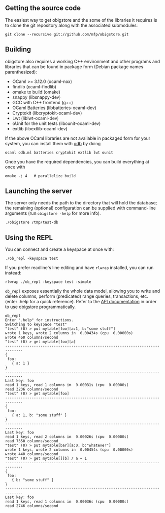 
Getting the source code
-----------------------

The easiest way to get obigstore and the some of the libraries it requires is
to clone the git repository along with the associated submodules:

    git clone --recursive git://github.com/mfp/obigstore.git


Building
--------

obigstore also requires a working C++ environment and other programs and
libraries that can be found in package form (Debian package names
parenthesized):

* OCaml >= 3.12.0 (ocaml-nox)
* findlib (ocaml-findlib)
* omake to build (omake)
* snappy (libsnappy-dev)
* GCC with C++ frontend (g++)
* OCaml Batteries (libbatteries-ocaml-dev)
* Cryptokit (libcryptokit-ocaml-dev)
* Lwt (liblwt-ocaml-dev)
* oUnit for the unit tests  (libounit-ocaml-dev)
* extlib (libextlib-ocaml-dev)

If the above OCaml libraries are not available in packaged form for your
system, you can install them with [odb](https://github.com/thelema/odb) by
doing

    ocaml odb.ml batteries cryptokit extlib lwt ounit

Once you have the required dependencies, you can build everything at once with

    omake -j 4   # parallelize build

Launching the server
--------------------
The server only needs the path to the directory that will hold the database;
the remaining (optional) configuration can be supplied with command-line
arguments (run `obigstore -help` for more info).

    ./obigstore /tmp/test-db

Using the REPL
--------------
You can connect and create a keyspace at once with:

    ./ob_repl -keyspace test

If you prefer readline's line editing and have  `rlwrap` installed, you can
run instead:

    rlwrap ./ob_repl -keyspace test -simple

`ob_repl` exposes essentially the whole data model, allowing you to write and
delete columns, perform (predicated) range queries, transactions, etc. (enter
.help for a quick reference).
Refer to the [API documentation](doc.html) in order to use obigstore
programmatically.

    ob_repl
    Enter ".help" for instructions.
    Switching to keyspace "test"
    "test" (0) > put mytable[foo][a:1, b:"some stuff"]
    wrote 1 keys, wrote 2 columns in  0.00434s (cpu  0.00000s)
    wrote 460 columns/second
    "test" (0) > get mytable[foo][a]
    ------------------------------------------------------------------------------
    {
     foo:
       { a: 1 }
    }
    ------------------------------------------------------------------------------
    Last key: foo
    read 1 keys, read 1 columns in  0.00031s (cpu  0.00000s)
    read 3236 columns/second
    "test" (0) > get mytable[foo]
    ------------------------------------------------------------------------------
    {
     foo:
       { a: 1, b: "some stuff" }
    }
    ------------------------------------------------------------------------------
    Last key: foo
    read 1 keys, read 2 columns in  0.00026s (cpu  0.00000s)
    read 7550 columns/second
    "test" (0) > put mytable[bar][a:0, b:"whatever"]
    wrote 1 keys, wrote 2 columns in  0.00454s (cpu  0.00000s)
    wrote 440 columns/second
    "test" (0) > get mytable[][b] / a = 1
    ------------------------------------------------------------------------------
    {
     foo:
       { b: "some stuff" }
    }
    ------------------------------------------------------------------------------
    Last key: foo
    read 1 keys, read 1 columns in  0.00036s (cpu  0.00000s)
    read 2746 columns/second

